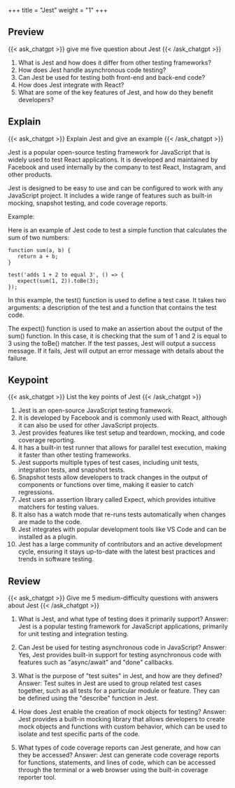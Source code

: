 +++
title = "Jest"
weight = "1"
+++
## Preview
{{< ask_chatgpt >}}
give me five question about Jest
{{< /ask_chatgpt >}}



1. What is Jest and how does it differ from other testing frameworks?
2. How does Jest handle asynchronous code testing?
3. Can Jest be used for testing both front-end and back-end code?
4. How does Jest integrate with React?
5. What are some of the key features of Jest, and how do they benefit developers?   

## Explain
{{< ask_chatgpt >}}
Explain Jest and give an example
{{< /ask_chatgpt >}}



Jest is a popular open-source testing framework for JavaScript that is widely used to test React applications. It is developed and maintained by Facebook and used internally by the company to test React, Instagram, and other products.

Jest is designed to be easy to use and can be configured to work with any JavaScript project. It includes a wide range of features such as built-in mocking, snapshot testing, and code coverage reports.

Example:

Here is an example of Jest code to test a simple function that calculates the sum of two numbers:

```
function sum(a, b) {
   return a + b;
}

test('adds 1 + 2 to equal 3', () => {
   expect(sum(1, 2)).toBe(3);
});
```

In this example, the test() function is used to define a test case. It takes two arguments: a description of the test and a function that contains the test code.

The expect() function is used to make an assertion about the output of the sum() function. In this case, it is checking that the sum of 1 and 2 is equal to 3 using the toBe() matcher. If the test passes, Jest will output a success message. If it fails, Jest will output an error message with details about the failure.   

## Keypoint
{{< ask_chatgpt >}}
List the key points of Jest
{{< /ask_chatgpt >}}



1. Jest is an open-source JavaScript testing framework.
2. It is developed by Facebook and is commonly used with React, although it can also be used for other JavaScript projects.
3. Jest provides features like test setup and teardown, mocking, and code coverage reporting.
4. It has a built-in test runner that allows for parallel test execution, making it faster than other testing frameworks.
5. Jest supports multiple types of test cases, including unit tests, integration tests, and snapshot tests.
6. Snapshot tests allow developers to track changes in the output of components or functions over time, making it easier to catch regressions.
7. Jest uses an assertion library called Expect, which provides intuitive matchers for testing values.
8. It also has a watch mode that re-runs tests automatically when changes are made to the code.
9. Jest integrates with popular development tools like VS Code and can be installed as a plugin.
10. Jest has a large community of contributors and an active development cycle, ensuring it stays up-to-date with the latest best practices and trends in software testing.   

## Review
{{< ask_chatgpt >}}
Give me 5 medium-difficulty questions with answers about Jest
{{< /ask_chatgpt >}}



1. What is Jest, and what type of testing does it primarily support?
Answer: Jest is a popular testing framework for JavaScript applications, primarily for unit testing and integration testing.

2. Can Jest be used for testing asynchronous code in JavaScript?
Answer: Yes, Jest provides built-in support for testing asynchronous code with features such as "async/await" and "done" callbacks.

3. What is the purpose of "test suites" in Jest, and how are they defined?
Answer: Test suites in Jest are used to group related test cases together, such as all tests for a particular module or feature. They can be defined using the "describe" function in Jest.

4. How does Jest enable the creation of mock objects for testing?
Answer: Jest provides a built-in mocking library that allows developers to create mock objects and functions with custom behavior, which can be used to isolate and test specific parts of the code.

5. What types of code coverage reports can Jest generate, and how can they be accessed?
Answer: Jest can generate code coverage reports for functions, statements, and lines of code, which can be accessed through the terminal or a web browser using the built-in coverage reporter tool.   

